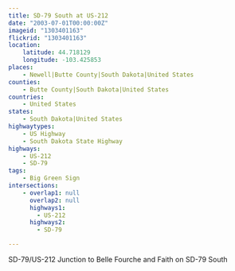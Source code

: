 ```yaml
---
title: SD-79 South at US-212
date: "2003-07-01T00:00:00Z"
imageid: "1303401163"
flickrid: "1303401163"
location:
    latitude: 44.718129
    longitude: -103.425853
places:
    - Newell|Butte County|South Dakota|United States
counties:
    - Butte County|South Dakota|United States
countries:
    - United States
states:
    - South Dakota|United States
highwaytypes:
    - US Highway
    - South Dakota State Highway
highways:
    - US-212
    - SD-79
tags:
    - Big Green Sign
intersections:
    - overlap1: null
      overlap2: null
      highways1:
        - US-212
      highways2:
        - SD-79

---
```

SD-79/US-212 Junction to Belle Fourche and Faith on SD-79 South